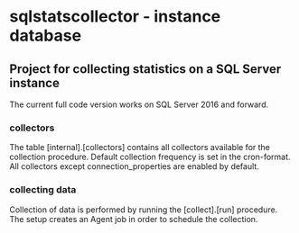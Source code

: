 # sqlstatscollector - instance database

## Project for collecting statistics on a SQL Server instance
The current full code version works on SQL Server 2016 and forward.

### collectors

The table [internal].[collectors] contains all collectors available for the collection procedure. Default collection frequency is set in the cron-format.
All collectors except connection_properties are enabled by default.


### collecting data

Collection of data is performed by running the [collect].[run] procedure. 
The setup creates an Agent job in order to schedule the collection.
